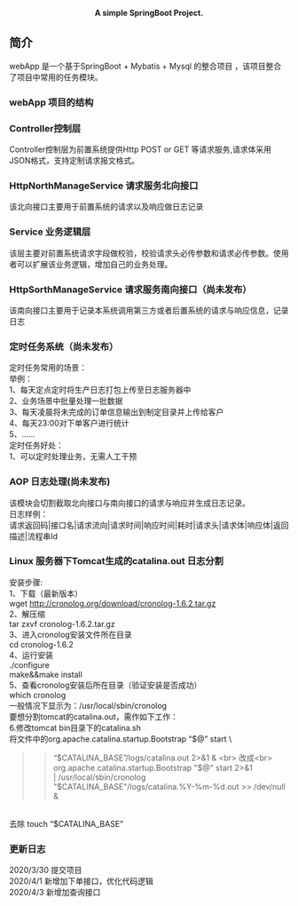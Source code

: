 <p align="center">
	<strong>A simple SpringBoot Project.</strong>
</p>
<p align="center">

## 简介
webApp 是一个基于SpringBoot + Mybatis + Mysql 的整合项目 ，该项目整合了项目中常用的任务模块。

### webApp 项目的结构

### Controller控制层 
Controller控制层为前置系统提供Http POST or GET 等请求服务,请求体采用JSON格式，支持定制请求报文格式。

### HttpNorthManageService 请求服务北向接口
该北向接口主要用于前置系统的请求以及响应做日志记录

### Service 业务逻辑层
该层主要对前置系统请求字段做校验，校验请求头必传参数和请求必传参数。使用者可以扩展该业务逻辑，增加自己的业务处理。

### HttpSorthManageService 请求服务南向接口（尚未发布）
该南向接口主要用于记录本系统调用第三方或者后置系统的请求与响应信息，记录日志

### 定时任务系统（尚未发布）
定时任务常用的场景：<br>
举例：<br>
1、每天定点定时将生产日志打包上传至日志服务器中<br>
2、业务场景中批量处理一批数据<br>
3、每天凌晨将未完成的订单信息输出到制定目录并上传给客户<br>
4、每天23:00对下单客户进行统计<br>
5、......<br>
定时任务好处：<br>
1、可以定时处理业务，无需人工干预<br>

### AOP 日志处理(尚未发布)
该模块会切割截取北向接口与南向接口的请求与响应并生成日志记录。<br>
日志样例：<br>
请求返回码|接口名|请求流向|请求时间|响应时间|耗时|请求头|请求体|响应体|返回描述|流程串Id <br>

### Linux 服务器下Tomcat生成的catalina.out 日志分割
安装步骤:<br>
1、下载（最新版本）<br>
wget http://cronolog.org/download/cronolog-1.6.2.tar.gz<br>
2、解压缩<br>
tar zxvf cronolog-1.6.2.tar.gz<br>
3、进入cronolog安装文件所在目录 <br>
cd cronolog-1.6.2 <br>
4、运行安装 <br>
./configure <br>
make&&make install <br>
5、查看cronolog安装后所在目录（验证安装是否成功） <br>
which cronolog <br>
一般情况下显示为：/usr/local/sbin/cronolog  <br>
要想分割tomcat的catalina.out，需作如下工作： <br>
6.修改tomcat bin目录下的catalina.sh<br>
将文件中的org.apache.catalina.startup.Bootstrap “$@” start  \ 
>> “$CATALINA_BASE”/logs/catalina.out 2>&1 & <br>
改成<br>
org.apache.catalina.startup.Bootstrap "$@" start  2>&1 \
| /usr/local/sbin/cronolog "$CATALINA_BASE"/logs/catalina.%Y-%m-%d.out >> /dev/null &
<br>
去除 touch “$CATALINA_BASE”

### 更新日志
2020/3/30 提交项目<br>
2020/4/1 新增加下单接口，优化代码逻辑<br>
2020/4/3 新增加查询接口




